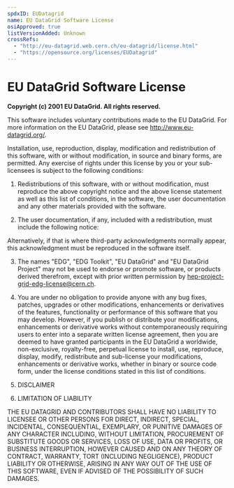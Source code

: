 ```yaml
---
spdxID: EUDatagrid
name: EU DataGrid Software License
osiApproved: true
listVersionAdded: Unknown
crossRefs: 
  - "http://eu-datagrid.web.cern.ch/eu-datagrid/license.html"
  - "https://opensource.org/licenses/EUDatagrid"
---
```


# EU DataGrid Software License

**Copyright (c) 2001 EU DataGrid. All rights reserved.**

This software includes voluntary contributions made to the EU DataGrid. For more information on the EU DataGrid, please see http://www.eu-datagrid.org/.

Installation, use, reproduction, display, modification and redistribution of this software, with or without modification, in source and binary forms, are permitted. Any exercise of rights under this license by you or your sub-licensees is subject to the following conditions:

1. Redistributions of this software, with or without modification, must reproduce the above copyright notice and the above license statement as well as this list of conditions, in the software, the user documentation and any other materials provided with the software.

2. The user documentation, if any, included with a redistribution, must include the following notice:
  
  Alternatively, if that is where third-party acknowledgments normally appear, this acknowledgment must be reproduced in the software itself.

3. The names "EDG", "EDG Toolkit", "EU DataGrid" and "EU DataGrid Project" may not be used to endorse or promote software, or products derived therefrom, except with prior written permission by hep-project-grid-edg-license@cern.ch.

4. You are under no obligation to provide anyone with any bug fixes, patches, upgrades or other modifications, enhancements or derivatives of the features, functionality or performance of this software that you may develop. However, if you publish or distribute your modifications, enhancements or derivative works without contemporaneously requiring users to enter into a separate written license agreement, then you are deemed to have granted participants in the EU DataGrid a worldwide, non-exclusive, royalty-free, perpetual license to install, use, reproduce, display, modify, redistribute and sub-license your modifications, enhancements or derivative works, whether in binary or source code form, under the license conditions stated in this list of conditions.

5. DISCLAIMER

6. LIMITATION OF LIABILITY

THE EU DATAGRID AND CONTRIBUTORS SHALL HAVE NO LIABILITY TO LICENSEE OR OTHER PERSONS FOR DIRECT, INDIRECT, SPECIAL, INCIDENTAL, CONSEQUENTIAL, EXEMPLARY, OR PUNITIVE DAMAGES OF ANY CHARACTER INCLUDING, WITHOUT LIMITATION, PROCUREMENT OF SUBSTITUTE GOODS OR SERVICES, LOSS OF USE, DATA OR PROFITS, OR BUSINESS INTERRUPTION, HOWEVER CAUSED AND ON ANY THEORY OF CONTRACT, WARRANTY, TORT (INCLUDING NEGLIGENCE), PRODUCT LIABILITY OR OTHERWISE, ARISING IN ANY WAY OUT OF THE USE OF THIS SOFTWARE, EVEN IF ADVISED OF THE POSSIBILITY OF SUCH DAMAGES.
